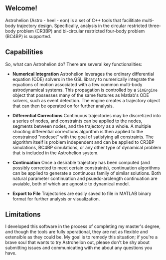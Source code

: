 ## Welcome!

Astrohelion (Astro - heel - eon) is a set of C++ tools that facilitiate multi-body trajectory design. Specifically,
analysis in the circular restricted three-body problem (CR3BP) and bi-circular restricted four-body problem (BC4BP)
is supported.

## Capabilities

So, what can Astrohelion do? There are several key functionalities:


* **Numerical Integration** Astrohelion leverages the ordinary differential equation (ODE) solvers in the GSL 
  library to numerically integrate the equations of motion associated with a few common multi-body astrodynamical systems.
  This propagation is controlled by a `SimEngine` object that possesses many of the same features as Matlab's
  ODE solvers, such as event detection. The engine creates a trajectory object that can then be operated on for further analysis.

* **Differential Corrections** Continuous trajectories may be discretized into a series of nodes, and constraints
  can be applied to the nodes, segments between nodes, and the trajectory as a whole. A multiple shooting differential corrections
  algorithm is then applied to the constrained "nodeset" with the goal of satisfying all constraints. The algorithm itself is 
  problem independent and can be applied to CR3BP simulations, BC4BP simulations, or any other type of dynamical problem that is
  included in the Astrohelion system.

* **Continuation** Once a desirable trajectory has been computed (and possibly corrected to meet certain constraints),
  continuation algorithms can be applied to generate a continuous family of similar solutions. Both natural parameter continuation
  and psuedo-arclength continuation are avaiable, both of which are agnostic to dynamical model.

* **Export to File** Trajectories are easily saved to file in MATLAB binary format for further analysis or visualization.

## Limitations

I developed this software in the process of completing my master's degree, and though the tools are fully operational, 
they are not as flexible and extensible as they could be. My goal is to remedy this situation; if you're a brave soul 
that wants to try Astrohelion out, please don't be shy about submitting issues and communicating with me about any 
questions you have.
